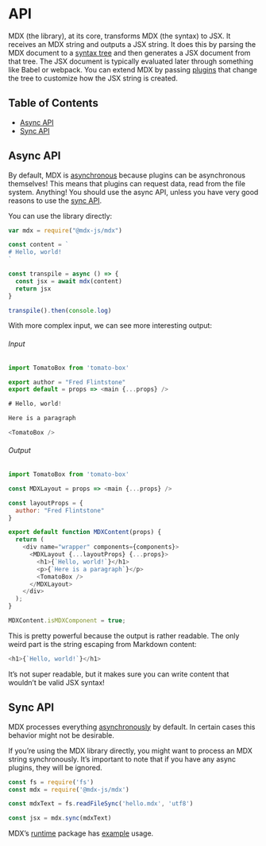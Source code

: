 # API

MDX (the library), at its core, transforms MDX (the syntax) to JSX.
It receives an MDX string and outputs a JSX string.
It does this by parsing the MDX document to a [syntax tree][ast] and then
generates a JSX document from that tree.
The JSX document is typically evaluated later through something like Babel or
webpack.
You can extend MDX by passing [plugins][] that change the tree to customize how
the JSX string is created.

## Table of Contents

*   [Async API](#async-api)
*   [Sync API](#sync-api)

## Async API

By default, MDX is [asynchronous][async] because plugins can be asynchronous
themselves!
This means that plugins can request data, read from the file system.
Anything!
You should use the async API, unless you have very good reasons to use the
[sync API][sync].

You can use the library directly:

```js
var mdx = require("@mdx-js/mdx")

const content = `
# Hello, world!
`

const transpile = async () => {
  const jsx = await mdx(content)
  return jsx
}

transpile().then(console.log)
```

With more complex input, we can see more interesting output:

###### Input

```js
import TomatoBox from 'tomato-box'

export author = "Fred Flintstone"
export default = props => <main {...props} />

# Hello, world!

Here is a paragraph

<TomatoBox />
```

###### Output

```js
import TomatoBox from 'tomato-box'

const MDXLayout = props => <main {...props} />

const layoutProps = {
  author: "Fred Flintstone"
}

export default function MDXContent(props) {
  return (
    <div name="wrapper" components={components}>
      <MDXLayout {...layoutProps} {...props}>
        <h1>{`Hello, world!`}</h1>
        <p>{`Here is a paragraph`}</p>
        <TomatoBox />
      </MDXLayout>
    </div>
  );
}

MDXContent.isMDXComponent = true;
```

This is pretty powerful because the output is rather readable.
The only weird part is the string escaping from Markdown content:

```js
<h1>{`Hello, world!`}</h1>
```

It’s not super readable, but it makes sure you can write content that wouldn’t
be valid JSX syntax!

## Sync API

MDX processes everything [asynchronously][async] by default.
In certain cases this behavior might not be desirable.

If you’re using the MDX library directly, you might want to process an MDX
string synchronously.
It’s important to note that if you have any async plugins, they will be ignored.

```js
const fs = require('fs')
const mdx = require('@mdx-js/mdx')

const mdxText = fs.readFileSync('hello.mdx', 'utf8')

const jsx = mdx.sync(mdxText)
```

<!-- TODO: links should be updated. Can we also inline this example? -->

MDX’s [runtime][] package has [example][] usage.

[ast]: /advanced/ast

[plugins]: /plugins

[async]: #async-api

[sync]: #sync-api

[runtime]: /advanced/runtime

[example]: https://github.com/mdx-js/mdx/blob/d5a5189e715dc28370de13f6cc0fd18a06f0f122/packages/runtime/src/index.js#L16-L18
